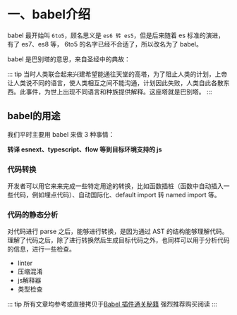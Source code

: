 # 一、babel介绍

babel 最开始叫 `6to5`，顾名思义是 `es6 转 es5`，但是后来随着 es 标准的演进，有了 es7、es8 等， 6to5 的名字已经不合适了，所以改名为了 babel。

babel 是巴别塔的意思，来自圣经中的典故：

::: tip
当时人类联合起来兴建希望能通往天堂的高塔，为了阻止人类的计划，上帝让人类说不同的语言，使人类相互之间不能沟通，计划因此失败，人类自此各散东西。此事件，为世上出现不同语言和种族提供解释。这座塔就是巴别塔。
:::


## babel的用途

我们平时主要用 babel 来做 3 种事情：

**转译 esnext、typescript、flow 等到目标环境支持的 js**

### 代码转换

开发者可以用它来来完成一些特定用途的转换，比如函数插桩（函数中自动插入一些代码，例如埋点代码）、自动国际化、default import 转 named import 等。

### 代码的静态分析

对代码进行 parse 之后，能够进行转换，是因为通过 AST 的结构能够理解代码。理解了代码之后，除了进行转换然后生成目标代码之外，也同样可以用于分析代码的信息，进行一些检查。
+ linter
+ 压缩混淆
+ js解释器
+ 类型检查

::: tip
所有文章均参考或直接拷贝于[Babel 插件通关秘籍](https://juejin.cn/book/6946117847848321055)
强烈推荐购买阅读
:::